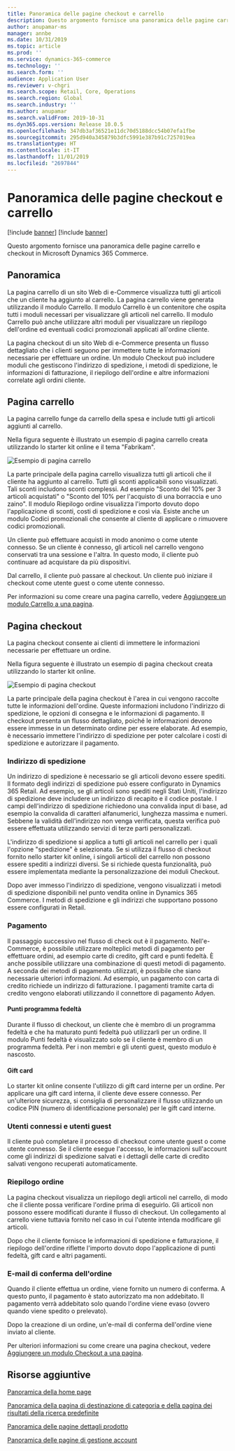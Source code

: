 ```yaml
---
title: Panoramica delle pagine checkout e carrello
description: Questo argomento fornisce una panoramica delle pagine carrello e checkout in Microsoft Dynamics 365 Commerce.
author: anupamar-ms
manager: annbe
ms.date: 10/31/2019
ms.topic: article
ms.prod: ''
ms.service: dynamics-365-commerce
ms.technology: ''
ms.search.form: ''
audience: Application User
ms.reviewer: v-chgri
ms.search.scope: Retail, Core, Operations
ms.search.region: Global
ms.search.industry: ''
ms.author: anupamar
ms.search.validFrom: 2019-10-31
ms.dyn365.ops.version: Release 10.0.5
ms.openlocfilehash: 347db3af36521e11dc70d5188dcc54b07efa1fbe
ms.sourcegitcommit: 295d940a345879b3dfc5991e387b91c7257019ea
ms.translationtype: HT
ms.contentlocale: it-IT
ms.lasthandoff: 11/01/2019
ms.locfileid: "2697844"
---
```

# <a name="overview-of-cart-and-checkout-pages"></a>Panoramica delle pagine checkout e carrello

[!include [banner](includes/preview-banner.md)]
[!include [banner](includes/banner.md)]

Questo argomento fornisce una panoramica delle pagine carrello e checkout in Microsoft Dynamics 365 Commerce.

## <a name="overview"></a>Panoramica

La pagina carrello di un sito Web di e-Commerce visualizza tutti gli articoli che un cliente ha aggiunto al carrello. La pagina carrello viene generata utilizzando il modulo Carrello. Il modulo Carrello è un contenitore che ospita tutti i moduli necessari per visualizzare gli articoli nel carrello. Il modulo Carrello può anche utilizzare altri moduli per visualizzare un riepilogo dell'ordine ed eventuali codici promozionali applicati all'ordine cliente.

La pagina checkout di un sito Web di e-Commerce presenta un flusso dettagliato che i clienti seguono per immettere tutte le informazioni necessarie per effettuare un ordine. Un modulo Checkout può includere moduli che gestiscono l'indirizzo di spedizione, i metodi di spedizione, le informazioni di fatturazione, il riepilogo dell'ordine e altre informazioni correlate agli ordini cliente.

## <a name="cart-page"></a>Pagina carrello

La pagina carrello funge da carrello della spesa e include tutti gli articoli aggiunti al carrello.

Nella figura seguente è illustrato un esempio di pagina carrello creata utilizzando lo starter kit online e il tema "Fabrikam".

![Esempio di pagina carrello](./media/cart2.PNG)

La parte principale della pagina carrello visualizza tutti gli articoli che il cliente ha aggiunto al carrello. Tutti gli sconti applicabili sono visualizzati. Tali sconti includono sconti complessi. Ad esempio "Sconto del 10% per 3 articoli acquistati" o "Sconto del 10% per l'acquisto di una borraccia e uno zaino". Il modulo Riepilogo ordine visualizza l'importo dovuto dopo l'applicazione di sconti, costi di spedizione e così via. Esiste anche un modulo Codici promozionali che consente al cliente di applicare o rimuovere codici promozionali.

Un cliente può effettuare acquisti in modo anonimo o come utente connesso. Se un cliente è connesso, gli articoli nel carrello vengono conservati tra una sessione e l'altra. In questo modo, il cliente può continuare ad acquistare da più dispositivi.

Dal carrello, il cliente può passare al checkout. Un cliente può iniziare il checkout come utente guest o come utente connesso.

Per informazioni su come creare una pagina carrello, vedere [Aggiungere un modulo Carrello a una pagina](add-cart-module.md).

## <a name="checkout-page"></a>Pagina checkout

La pagina checkout consente ai clienti di immettere le informazioni necessarie per effettuare un ordine.

Nella figura seguente è illustrato un esempio di pagina checkout creata utilizzando lo starter kit online.

![Esempio di pagina checkout](./media/Checkout.PNG)

La parte principale della pagina checkout è l'area in cui vengono raccolte tutte le informazioni dell'ordine. Queste informazioni includono l'indirizzo di spedizione, le opzioni di consegna e le informazioni di pagamento. Il checkout presenta un flusso dettagliato, poiché le informazioni devono essere immesse in un determinato ordine per essere elaborate. Ad esempio, è necessario immettere l'indirizzo di spedizione per poter calcolare i costi di spedizione e autorizzare il pagamento.

### <a name="shipping-address"></a>Indirizzo di spedizione

Un indirizzo di spedizione è necessario se gli articoli devono essere spediti. Il formato degli indirizzi di spedizione può essere configurato in Dynamics 365 Retail. Ad esempio, se gli articoli sono spediti negli Stati Uniti, l'indirizzo di spedizione deve includere un indirizzo di recapito e il codice postale. I campi dell'indirizzo di spedizione richiedono una convalida input di base, ad esempio la convalida di caratteri alfanumerici, lunghezza massima e numeri. Sebbene la validità dell'indirizzo non venga verificata, questa verifica può essere effettuata utilizzando servizi di terze parti personalizzati.

L'indirizzo di spedizione si applica a tutti gli articoli nel carrello per i quali l'opzione "spedizione" è selezionata. Se si utilizza il flusso di checkout fornito nello starter kit online, i singoli articoli del carrello non possono essere spediti a indirizzi diversi. Se si richiede questa funzionalità, può essere implementata mediante la personalizzazione dei moduli Checkout.

Dopo aver immesso l'indirizzo di spedizione, vengono visualizzati i metodi di spedizione disponibili nel punto vendita online in Dynamics 365 Commerce. I metodi di spedizione e gli indirizzi che supportano possono essere configurati in Retail.

### <a name="payment"></a>Pagamento

Il passaggio successivo nel flusso di check out è il pagamento. Nell'e-Commerce, è possibile utilizzare molteplici metodi di pagamento per effettuare ordini, ad esempio carte di credito, gift card e punti fedeltà. È anche possibile utilizzare una combinazione di questi metodi di pagamento. A seconda dei metodi di pagamento utilizzati, è possibile che siano necessarie ulteriori informazioni. Ad esempio, un pagamento con carta di credito richiede un indirizzo di fatturazione. I pagamenti tramite carta di credito vengono elaborati utilizzando il connettore di pagamento Adyen.

#### <a name="loyalty-points"></a>Punti programma fedeltà

Durante il flusso di checkout, un cliente che è membro di un programma fedeltà e che ha maturato punti fedeltà può utilizzarli per un ordine. Il modulo Punti fedeltà è visualizzato solo se il cliente è membro di un programma fedeltà. Per i non membri e gli utenti guest, questo modulo è nascosto.

#### <a name="gift-cards"></a>Gift card

Lo starter kit online consente l'utilizzo di gift card interne per un ordine. Per applicare una gift card interna, il cliente deve essere connesso. Per un'ulteriore sicurezza, si consiglia di personalizzare il flusso utilizzando un codice PIN (numero di identificazione personale) per le gift card interne.

### <a name="signed-in-and-guest-users"></a>Utenti connessi e utenti guest

Il cliente può completare il processo di checkout come utente guest o come utente connesso. Se il cliente esegue l'accesso, le informazioni sull'account come gli indirizzi di spedizione salvati e i dettagli delle carte di credito salvati vengono recuperati automaticamente.

### <a name="order-summary"></a>Riepilogo ordine

La pagina checkout visualizza un riepilogo degli articoli nel carrello, di modo che il cliente possa verificare l'ordine prima di eseguirlo. Gli articoli non possono essere modificati durante il flusso di checkout. Un collegamento al carrello viene tuttavia fornito nel caso in cui l'utente intenda modificare gli articoli.

Dopo che il cliente fornisce le informazioni di spedizione e fatturazione, il riepilogo dell'ordine riflette l'importo dovuto dopo l'applicazione di punti fedeltà, gift card e altri pagamenti.

### <a name="order-confirmation-and-email"></a>E-mail di conferma dell'ordine

Quando il cliente effettua un ordine, viene fornito un numero di conferma. A questo punto, il pagamento è stato autorizzato ma non addebitato. Il pagamento verrà addebitato solo quando l'ordine viene evaso (ovvero quando viene spedito o prelevato).

Dopo la creazione di un ordine, un'e-mail di conferma dell'ordine viene inviato al cliente.

Per ulteriori informazioni su come creare una pagina checkout, vedere [Aggiungere un modulo Checkout a una pagina](add-checkout-module.md).

## <a name="additional-resources"></a>Risorse aggiuntive

[Panoramica della home page](quick-tour-home-page.md)

[Panoramica della pagina di destinazione di categoria e della pagina dei risultati della ricerca predefinite](category-search-page-overview.md)

[Panoramica delle pagine dettagli prodotto](quick-tour-pdp.md)

[Panoramica delle pagine di gestione account](quick-tour-account-management.md)

